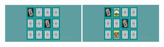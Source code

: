 <p>
<img src="https://github.com/NotGasaiYuno/PexesoGame/blob/main/Attachments/1.png" width="49.5%" />
<img src="https://github.com/NotGasaiYuno/PexesoGame/blob/main/Attachments/2.png" width="49.5%" />
</p>
